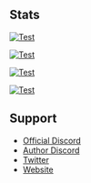 ## Stats
[![Test](https://github.com/akishoudayo/python-bot/actions/workflows/main.yml/badge.svg)](https://github.com/akishoudayo/python-bot/actions/workflows/main.yml)

[![Test](https://akishoudayo.herokuapp.com/botstatus/akishoudayo-bot)](https://akishoudayo.herokuapp.com/)

[![Test](https://akishoudayo.herokuapp.com/versionsvg)](https://github.com/akishoudayo/python-bot/commits/main)

[![Test](https://akishoudayo.herokuapp.com/releasesvg/akishoudayo/python-bot)](https://github.com/akishoudayo/python-bot/releases/latest)

## Support
- [Official Discord](https://discord.gg/ewugvGV8YP)
- [Author Discord](https://discordapp.com/users/749013126866927713)
- [Twitter](https://twitter.com/akishou_dayo)
- [Website](https://akishoudayo.herokuapp.com/home)
